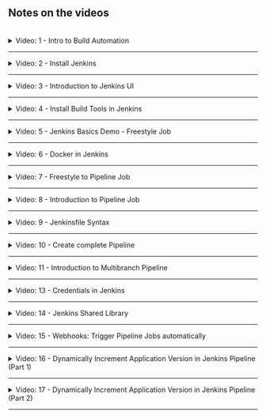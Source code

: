 ## Notes on the videos
<br />

<details>
<summary>Video: 1 - Intro to Build Automation</summary>
<br />

Every time you push code changes to the remote git repository, the following steps should be executed automatically:

- checkout the source code
- build the application
- run tests
- build artifacts (e.g. docker image)
- publish artifacts (e.g. to docker registry) -> CI
- deploy artifacts -> CD
- (send notifications)
- (...)

All of these tasks can be controlled/managed by a build automation tool like [Jenkins](https://www.jenkins.io/). There are other similar tools like [Travis](https://www.travis-ci.com/), [GitLab](https://about.gitlab.com/), [Bamboo](https://www.atlassian.com/de/software/bamboo), [TeamCity](https://www.jetbrains.com/teamcity), etc.

</details>

*****

<details>
<summary>Video: 2 - Install Jenkins</summary>
<br />

### Install Jenkins as a Docker container

See the [Jenkins Documentation](https://www.jenkins.io/doc/book/installing/docker/).

**Create a Droplet on DigitalOcean**

Login to your DigitalOcean account an create a new Droplet (4GB RAM). Jenkins needs at least 1GB RAM. Change the Droplet's name to something like 'jenkins-server' and attach a firewall rule-set to it opening port 22 for SSH from your machine's IP address and port 8080 (Type=Custom) for Jenkins from all IP addresses.

SSH into the Droplet (`ssh root@<droplet-ip>`) and install Docker (since we want to run Jenkins in a Docker container):
```sh
apt update
apt install docker.io
```

Start Jenkins in a Docker container:
```sh
docker run -p 8080:8080 -p 50000:50000 -d -v jenkins_home:/var/jenkins_home jenkins/jenkins:lts
# Jenkins master and worker nodes communicate over port 50000
```

Copy the initial administrator password:
```sh
# in the docker container
docker exec -it <container-id> bash
cat /var/jenkins_home/secrets/initialAdminPassword

# or directly on the host
docker volume inspect jenkins_home
# the path is displayed as "Mountpoint" -> /var/lib/docker/volumes/jenkins_home/_data
cat /var/lib/docker/volumes/jenkins_home/_data/secrets/initialAdminPassword
```

Open Jenkins in the browser under `http://<droplet-ip>:8080`, enter the initial administrator password and install the suggested plugins. After creating a first admin user, the initialization of Jenkins is done and the welcome screen is displayed.

</details>

*****

<details>
<summary>Video: 3 - Introduction to Jenkins UI</summary>
<br />

- **Administrators** see the "Manage Jenkins" section, from where they can set up Jenkins clusters, install plugins, create users, backup data etc.
- **Users** use the "New Item" section to create jobs, and pipelines to run the required workflows.

</details>

*****

<details>
<summary>Video: 4 - Install Build Tools in Jenkins</summary>
<br />

To execute maven builds or run npm tests, these tools have to be installed. There are two ways to install tools used by Jenkins:
- install a plugin for that tool (through the Jenkins UI)
- install the tool directly on the server on which Jenkins is running (or in the container if Jenkins is running inside a container)

### Configure Maven Plugin
For most of the usual build tools a related plugin is already installed. For Maven this is the case too. So we just have to configure the already installed plugin.

Go to the "Manage Jenkins" section and click on "Global Tool Configuration".
Click on the "Add Maven" buttton, enter a name (e.g. maven-3.6) and click on "Save". Now you have the maven command available in all Jenkins jobs.

### Install npm and Node in the Jenkins container
Enter the docker container as root user (because we need the privilege to install tools):
```sh
docker exec -u 0 -it <container-id> bash
```

Install curl:
```sh
apt update
apt install curl
```

Install node:
```sh
# get information about the current Linux distribution
cat /etc/issue 
# => e.g. 'Debian GNU/Linux 9 \n \l'

# lookup the matching URL to download a node install script and execute the following curl command
curl -sL https://deb.nodesource.com/setup_10.x -o nodesource_setup.sh

# execute the install script and install node and npm
bash nodesource_setup.sh
apt install nodejs
```

</details>

*****

<details>
<summary>Video: 5 - Jenkins Basics Demo - Freestyle Job</summary>
<br />

### Create simple freestyle job 
Click on "New Item" and enter a name for the new job (e.g. my-job). Select "Freestyle Project" and click "Ok".\
Under the "Build" section at the bottom, select "Execute shell" from the drop down list. You can execute any shell command you would also be able to execute directly on the shell of the server/container where Jenkins is installed. Enter the command `npm --version`.\
Add another build step from the drop down: "Invoke top-level Maven targets". Select the version (only maven-3.6 is available) and enter the "goal" `--version`. Click "Save" to save the freestyle job.

In the Jenkins main view (click "Jenkins" at the top left of the screen) you see the new job called "my-job". Click on it and click on "Build Now" in the menu on the left. When the build has finished, click on the build item (build number) on the bottom left and then on "Console Output" in menu on the left to see the output of the two commands (`npm --version` and `mvn --version`).

### Plugin configuration
In order for a tool to appear in the list of available build tools, it has to be installed as a plugin first. Go to the Jenkins main view, select "Manage Jenkins" > "Manage Plugins" > "Available" and search for 'nodejs', select it and click on "Install without restart".\
Go to "Dashboard" > "Manage Jenkins" > "Global Tool Configuration" where you will find the additional NodeJS build tool. To make it available in build jobs, you first have to configure it. Click on "Add NodeJS" and configure it similar to how you configured the maven plugin before.

### Configure Git Repository
Go to "Dashboard" > "my-job" > "Configure" > "Source Code Management" and select the "Git" radio button. Enter the repository URL and select the credentials. If you don't have configured the credentials yet, you can add them by clicking the "Add" drop down and selecting "Jenkins". This will open a dialog where you can add the credentials for the repository. Select the kind "Username with password", enter the credentials, enter an ID (e.g. gitlab-credentials) and click on "Add". Now the credentials are available in the drop down, so select them and finish by clicking on "Save" at the bottom.

If you run the build again and read the console output, you can see that Jenkins fetched the content of the repository before executing the build commands.

### Jenkins Directory Structure
- The job related files (like for example build log files) are stored in /var/jenkins_home/jobs/my-job.
- The sources checked out from the git repository are stored in /var/jenkins_home/workspace/my-job.

### Do something from Git Repo in Jenkins Job
If the checked out files contain a shell script `<script-file.sh>`, it can be executed during the build. Go to "Dashboard" > "my-job" > "Configure" > "Build" and add the command to execute the shell script ("Execute shell" > "Command": `./<script-file.sh>`). For Jenkins to have the permissions to execute the script, you have to provide them first (`chmod +x <script-file.sh>`).

### Run Tests and build Java Application
Create a new freestyle job (called 'java-maven-build'). Configure the git repository URL and add two maven plugin build steps executing the goals `test` and then `package`. After the build has run, you can find the jar file under /var/jenkins_home/workspace/java-maven-build/target.

</details>

*****

<details>
<summary>Video: 6 - Docker in Jenkins</summary>
<br />

### Make Docker available in Jenkins
To create Docker images during the builds, Jenkins needs to have access to the docker command. Instead of installing Docker inside the Jenkins container, we can mount the Docker runtime of the host system as a volume.

To do that, stop the running Jenkins container and start it again with the following command:
```sh
docker run -p 8080:8080 -p 50000:50000 -d \
  -v jenkins_home:/var/jenkins_home \
  -v /var/run/docker.sock:/var/run/docker.sock \
  -v $(which docker):/usr/bin/docker \
  jenkins/jenkins:lts
```

Now the docker command is available in the Jenkins container too. However, the user `jenkins` (under which Jenkins is running) has no read/write permissions on the file `/var/run/docker.sock`. So we have to enter the Jenkins container as root user and provide the missing permissions to the user `jenkins`:
```sh
# enter the docker container as root user
docker exec -u 0 -it <container-id> bash

  # provide missing permissions and exit
  chmod 666 /var/run/docker.sock
  exit

# check if jenkins user can execute docker commands
docker exec -it <container-id> bash
  docker pull hello-world
  exit
```

Now Jenkins can use the `docker` command in builds.

### Build Docker Image
Add a Dockerfile to your project sources (in the Git repository), which builds a Docker image from the final (maven, gradle, npm, etc.) build artifact.

In the Jenkins job add an "Execute shell" step to the build steps and enter the command `docker build -t java-maven-app:1.0 .`.

### Push image to DockerHub
Sign in to your account on [DockerHub](https://hub.docker.com/) and create a private repository (if you don't already have one).

For Jenkins to be able to push images to this repository, we need to configure the credentials. Go to "Dashboard" > "Manage Jenkins" > "Manage Credentials" > "Stores scoped to Jenkins" > "Jenkins" > "Global credentials" > "Add credentials" and enter your DockerHub username and password and an ID (e.g. docker-hub-repo).

Now go back to the Jenkins build configuration and jump to the "Build Environment" section, select "Use secret text(s) or file(s)", add a "Username and password (separated)" binding, define the names of the environment variables holding the username and password (e.g. DOCKER_HUB_USERNAME and DOCKER_HUB_PASSWORD) and select the correct credentials. Now scroll down to the "Build" section (Execute shell), adjust the tag name of the applications image (`docker build -t <your/private-repo-name:version> .`) and add commands to login and push the image to the private repository:
```sh
echo $DOCKER_HUB_PASSWORD | docker login -u $DOCKER_HUB_USERNAME --password-stdin
docker push <your/private-repo-name:version>
```

Save the build configuration and run the build. Then go to your private repository on [DockerHub](https://hub.docker.com/) and check if the new image got pushed.

### Push Docker Image to Nexus Repository
Because our Nexus repository is accessible via http (not https) we have to add the "insecure-registries" configuration to the host running the Jenkins container. SSH into the droplet running the Jenkins container and create a file `/etc/docker/daemon.json` with the following content:
```sh
{
  "insecure-registries": ["<nexus-droplet-ip>:8083"]
}
```

Now restart Docker executing `systemctl restart docker` and restart the Jenkins container (it was stopped when restarting Docker): `docker start <container-id>`. Finally we have to re-grant read/write permissions on the file /var/run/docker.sock (this change was lost when the container was stopped):
```sh
# enter the docker container as root user
docker exec -u 0 -it <container-id> bash

  # provide missing permissions and exit
  chomd 666 /var/run/docker.sock
  exit
```

To let Jenkins push images to the Nexus repository, we have to configure the credentials (as we did before for DockerHub). In the shell command we adjust the image name to `<nexus-ip:8083/image-name:version>` and add `<nexus-ip:8083>` at the end of the login command. We also have to bind the username and password environment variables with the correct credentials (and maybe rename them).

</details>

*****

<details>
<summary>Video: 7 - Freestyle to Pipeline Job</summary>
<br />

At the end of the build configuration page of a freestyle job you'll find a dropdown "Add post-build action" with the option "Build other project". Using this option you can chain together multiple freestyle jobs. This lets you divide the whole build workflow into smaller pieces.

However there is a better way to achieve this goal: Pipeline projects. They are more suitable for creating CI/CD pipelines and let you specify the whole build workflow in a script instead of using the Jenkins GUI to assemble various build plugins.

</details>

*****

<details>
<summary>Video: 8 - Introduction to Pipeline Job</summary>
<br />

Go to the Jenkins main view and click on "New Item", enter a name (e.g. my-pipeline), and select the "Pipeline" project.

In the build configuration page jump to the "Pipeline" section to connect the build to a Git repository. Pipeline jobs are defined and configured using a Groovy script. You can write the script directly on the configuration page choosing "Pipeline script" from the "Definition" dropdown. However it is recommended to have the script in your application project and let Jenkins execute it after it has been checked out from the SCM (source code managment). This is the second option "Pipeline script from SCM" in the "Definition" dropdown.\
Select "Git" from the "SCM" dropdown, enter the repository URL, select the credentials and enter the branch you want to check out. In the "Script path" form field leave the pre-set value "Jenkinsfile" unchanged. This will let Jenkins search for a file called "Jenkinsfile" in the root folder of the project and execute it.

### Jenkinsfile
Jenkinsfiles can be written in scripted style or in declarative style.

Scripted style:
```groovy
node {
  // any Groovy script
}
```

Declarative style (predefined structure):
```groovy
pipeline {
  agent any // agent defines where this script should be executed (relevant on Jenkins clusters)
  stages {
    stage("build") {
      steps {
        echo 'building the application...'
      }
    }
    stage("test") {
      steps {
        echo 'testing the application...'
      }
    }
    stage("deploy") {
      steps {
        echo 'deploying the application...'
      }
    }
  }
}
```

After running the build process the status of the different stages are displayed in the UI.

</details>

*****

<details>
<summary>Video: 9 - Jenkinsfile Syntax</summary>
<br />

### Attributes in Jenkinsfile
**Post actions**
```groovy
pipeline {
  agent ...
  stages {
    ...
  }
  post { // execute some logic after all stages have completed
    always {
      // e.g. send an email
    }
    success {
      ...
    }
    failure {
      ...
    }
  }
}
```

**Define conditionals for each stage**
```groovy
stages {
  stage("test") {
    when {
      expression {
        env.BRANCH_NAME == 'dev' || env.BRANCH_NAME == 'master'
      }
    }
    steps {
      ...
    }
  }
}
```

**Environment variables**\
What variables are available from Jenkins?\
Open the URL `http(s)://<jenkins-host-ip>:8080/env-vars.html` in your browser.

You can define your own variables available for all stages in the environment block:
```groovy
environment {
  NEW_VERSION = calculateVersion()
}
stages {
  stage("build") {
    steps {
      echo 'building the application...'
      echo "building version ${NEW_VERSION}"
    }
  }
}
```

**Using credentials**\
Precondition: The credentials plugin and the credentials binding plugin must be intalled.
```groovy
environment {
  SERVER_CREDENTIALS = credentials('<credentials-id>')
}
stages {
  stage("build") {
    steps {
      sh "... ${SERVER_CREDENTIALS} ..."
    }
  }
  stage("deploy") {
    steps {
      echo 'deploying the application...'
      withCredentials([
        usernamePassword(credentials: '<credentials-id>', usernameVariable: 'USER', passwordVariable: 'PWD')
      ]) {
        sh "... ${USER} ... ${PWD}..."
      }
    } 
  }
}
```

**Access build tools (maven, gradle, jdk)**
```groovy
tools {
  maven 'maven-3.6'
  gradle ...
  jdk ...
}
stages {
  stage("build") {
    steps {
      sh "mvn clean package"
    }
  }
}
```

**Parameterize your build**
```groovy
parameters {
  string(name: 'VERSION', defaultValue: '1', description: '...')
  choice(name: 'VERSION', choices: ['1.1', '1.2', '1,3'], description: '...')
  boolenParam(name: 'executeTests', defaultValue: true, description: '...') 
}
stages {
  stage("test") {
    when {
      expression {
        params.executeTests
      }
    }
    steps {
      ...
    }
  }
}
```

If parameters are defined in the Jenkinsfile, the menu item "Build" will change to "Build with Parameters" and provide a possibility to set these parameters before executing the build.

### Using external Groovy scripts
Externalize build logic in separate Groovy scripts. At the end of the script you have to add the command `return this`, otherwise the script cannot be imported into the Jenkinsfile:
```groovy
def build() {
  echo 'building the application...'
}
def test() {
  echo 'testing the application...'
}
return this
```

In the Jenkinsfile you can import and use the script like this:
```groovy
def gv

pipeline {
  agent ...
  stages {
    stage("init") {
      script {
        gv = load "script.groovy"
      }
    }
    stage("build") {
      steps {
        script {
          gv.build()
        }
      }
    }
    stage("test") {
      steps {
        script {
          gv.test()
        }
      }
    }
  }
}
```

Note: When you open a build, that has already been executed, there is a "Replay" menu item on the left. This lets you edit the Jenkinsfile *and all imported external Groovy scripts* before re-executing the build. This comes in very handy when you want to try out changes on the Jenkinsfile/Groovy scripts without having to push them into the Git repository.

### User Input
```groovy
stage("deploy") {
  input {
    message "Select the environment to deploy to.
    parameters {
      choice(name: 'ENV', choices: ['dev', 'stage', 'prod'], description: '...')
    }
  }
  steps {
    script {
      echo "Deploying to ${ENV}" // without the params-prefix here
    }
  }
}
```

When the build is executed and reaches the deploy stage, it is paused and waits for user input. To provide the input, hover over the paused stage's area in the stages view and enter the required values.

</details>

*****

<details>
<summary>Video: 10 - Create complete Pipeline</summary>
<br />

Lets create a pipeline doing the same steps as the freestyle job in videos 5 and 6.

```groovy
pipeline {
  agent any
  tools {
    maven 'maven-3.6'
  }
  stages {
    stage("build jar") {
      steps {
        script {
          echo 'building the application...'
          sh 'mvn package'
        }
      }
    }
    stage("build image") {
      steps {
        script {
          echo 'building the docker image...'
          withCredentials([
            usernamePassword(credentials: '<credentials-id>', usernameVariable: 'USERNAME', passwordVariable: 'PWD')
          ]) {
            sh 'docker build -t <your/private-repo-name:version> .'
            sh "echo $PWD | docker login -u $USERNAME --password-stdin"
            sh 'docker push <your/private-repo-name:version>'
          }
        }
      }
    }
    stage("deploy") {
      steps {
        script {
          echo 'deploying the application...'
        }
      }
    }
  }
}
```

</details>

*****

<details>
<summary>Video: 11 - Introduction to Multibranch Pipeline</summary>
<br />

Most of the time development is done on multiple branches in parallel: the main development is done on the master branch, while there may be branches for bug-fixes or features. While you want to execute tests on all these branches, only one branch is going to be deployed.

So we need pipelines for all the branches, but different behaviour based on the branch that is being built.

We also want a new pipeline to be created automatically as soon as a new branch is pushed to the version control system.

That's exactly what the "Multibranch Pipeline" project type is for. Create one clicking on "New Item" > "Multibranch Pipeline". In the "Branch Sources" section you can enter the Git repository URL, the credentials, and add a behaviour for branch discovery (e.g. "filter by name (with regular expression)").

After saving the new project, Jenkins scans all the branches in the specified repository for a Jenkinsfile. If a Jeninsfile is found, a build pipeline is created based on the content of the Jenkinsfile. To suppress building a branch either adjust the regular expression used to select the branches or remove/rename the Jenkinsfile from the branch.

### Branch-based logic for Multibranch Pipeline
You don't have to write different Jenkinsfiles for each branch. All branches may have the same Jenkinsfile, and if you need to perform different build logic based on the branch that is currently built, it is possible to do so in the Jenkinsfile:

```groovy
pipeline {
  agent any
  stages {
    stage("build") {
      steps {
        script {
          echo 'building the application...'
        }
      }
    }
    stage("deploy") {
      when {
        expression {
          // BRANCH_NAME is an env variable which is set by Jenkins in multibranch pipelines
          BRANCH_NAME == 'master'
        }
      }
      steps {
        script {
          echo 'deploying the application...'
        }
      }
    }
  }
}
```

</details>

*****

<details>
<summary>Video: 13 - Credentials in Jenkins</summary>
<br />

Credentials are associated to three different scopes:
- System: They are created from wherever they are needed ("Add"-button) or in "Manage Jenkins" > "Manage Credentials" > "Stores scoped to Jenkins" > "Jenkins (Store) / global (Domains)" > "Add Credentials" > "Scope: System". System credentials are only available on Jenkins server, but not from any jobs/projects. They are defined by Jenkins administratores.
- Global: They are created in the same way as system credentials, except for the last step where the "Scope: Global" is chosen. Global credentials are visible in all the jobs/projects. They are defined by Jenkins users creating jobs/projects.
- Multibranch Pipeline: They are created from within a multibranch pipeline project, where you have a "Credentials" item in the menu on the left. It opens a credentials overview similar to the one where you manage the system credentials or global credentials, but with an additional section "Stores scoped to my-multibranch-pipeline". Clicking on the domain-link (global) in this section and then "Add Credentials" opens the same form to enter the credentials, just without the option to choose a scope, as the scope is the multibranch-pipeline folder. Credentials defined here are only visible from within pipelines of this project. Other projects cannot access them in their build steps.

</details>

*****

<details>
<summary>Video: 14 - Jenkins Shared Library</summary>
<br />

Shared libraries are used to store build logic  that can be reused in different build pipelines of different projects. They are an extension to the pipeline, are written in Groovy as the Jenkinsfile, use their own (Git) repository, and are referenced from within the Jenkinsfiles of the different projects.

Create a new Groovy project (in your IDE) with its own repository. The structure of Shared Libraries projects is the following:
- `vars` folder: Groovy functions that are called from the Jenkinsfile; each function has to be in its own individual Groovy file
- `src` folder: helper code
- `resources` folder: external libraries, non Groovy files

Add a `vars` folder to the project and within this folder a file called `buildJar.groovy`. The name of the file (without extension) is the same as the name of the function to be called from within the Jenkinsfile. Write the following file content:
```groovy
#!/usr/bin/env groovy
def call() {
  echo "building the application..."
  sh 'mvn package'
}
```

Add a second file called `buildAndPublishImage.groovy` to the `vars` folder with the following content:
```groovy
#!/usr/bin/env groovy
def call() {
  echo 'building the docker image...'
  withCredentials([
    usernamePassword(credentials: '<credentials-id>', usernameVariable: 'USERNAME', passwordVariable: 'PWD')
  ]) {
    sh 'docker build -t <your/private-repo-name:version> .'
    sh "echo $PWD | docker login -u $USERNAME --password-stdin"
    sh 'docker push <your/private-repo-name:version>'
  }
}
```

Create a Git repository (e.g. on GitHub or GitLab) and push the shared libraries project to it.

### Make the Shared Library globally available in Jenkins
Go to "Dashboard" > "Manage Jenkins" > "Configure System" > "Global Pipeline Libraries" and add a new configuration. Enter a name (e.g. `jenkins-shared-library`) and a default version (branch, commit hash or tag). Under "Retrieval method" select "Modern SCM". Under "Source Code Management" select "Git", enter the repository URL and select the cedentials. Press the "Save" button.

### Use Shared Library in Jenkinsfile
Add `@Library('jenkins-shared-library')_` at the beginning of your Jenkinsfile (before `pipeline {`). If you have other definitions before the pipeline (e.g. definition of a local Groovy script `def gv`) you can omit the trailing underscore. If you want to override the default version of the library, you can add the required version like this: `@Library('jenkins-shared-library@2.0')_`

Now you can call the shared library function directly by name, e.g.
```groovy
stage("build jar") {
  steps {
    script {
      buildJar()
    }
  }
}
stage("build image") {
  steps {
    script {
      buildAndPublishImage()
    }
  }
}
```

### Using Parameters in Shared Library
Let's say we want to pass in the `<your/private-repo-name:version>` string as a paramater to the shared library function `buildAndPublishImage`. To do this, replace the content of the file called `buildAndPublishImage.groovy` with the following:
```groovy
#!/usr/bin/env groovy
def call(String imageName) {
  echo 'building the docker image...'
  withCredentials([
    usernamePassword(credentialsId: '<credentials-id>', usernameVariable: 'USERNAME', passwordVariable: 'PWD')
  ]) {
    sh "docker build -t $imageName ."
    sh "echo $PWD | docker login -u $USERNAME --password-stdin"
    sh "docker push $imageName"
  }
}
```
Now the image name can be passed in as a parameter when calling it from within the Jenkinsfile: `buildAndPublishImage '<your/private-repo-name:version>'`

Note: All **environment variables**, that are available in a Jenkinsfile are also available in a shared library function.

### Extract Logic into Groovy Classes
In order to avoid duplicate code in the various shared library functions inside the `vars` folder, we can extract logic into Groovy classes inside the `src` folder.

Example class holding the logic of the `buildAndPublishImage` function:
```groovy
#!/usr/bin/env groovy
package com.example

class Docker implements Serializable {
  
  def script

  Docker(script) {
    this.script = script
  }

  def buildAndPublishImage(String imageName) {
    script.echo 'building the docker image...'
    script.withCredentials([
      script.usernamePassword(credentialsId: '<credentials-id>', usernameVariable: 'USERNAME', passwordVariable: 'PWD')
    ]) {
      script.sh "docker build -t $imageName ."
      script.sh "echo $script.PWD | docker login -u $script.USERNAME --password-stdin"
      script.sh "docker push $imageName"
    }
  }
}
```

Let the classes implement `Serializable` to support saving the state if a pipeline is paused and resumed. Note that the Jenkinsfile DSL is not available in Groovy classes. That's why we have to pass in a `script` parameter to the constructor. Via this parameter the DSL functions are accessible. The same is true for environment variables.

Now the content of the `buildAndPublishImage.groovy` file can be replaced with the following:
```groovy
#!/usr/bin/env groovy
import com.example.Docker

def call(String imageName) {
  return new Docker(this).buildAndPublishImage(imageName)
}
```

### Make the Shared Library available only in Project Scope
You can also directly import shared libraries into your Jenkinsfiles without making them globally available. Instead of adding `@Library('jenkins-shared-library')_` at the beginning of your Jenkinsfile, do the following:
```groovy
#!/usr/bin/env groovy

library identifier: 'jenkins-shared-library@1.0', retriever: modernSCM(
  [
    $class: 'GitSCMSource',
    remote: '<repository URL>',
    credentialsId: '<credentials-id>'
  ]
)

pipeline {
  ...
}
```

</details>

*****

<details>
<summary>Video: 15 - Webhooks: Trigger Pipeline Jobs automatically</summary>
<br />

Usually you want the build pipelines to be triggered automatically whenever changes are pushed to the Git repository. To reach that goal the Git repository (GitLab, GitHub, etc.) has to be configured accordingly.

Automatic triggering of the build pipeline may also be configured to happen on a scheduler basis (e.g. once an hour). This may make sense for builds including long running tests.

Manually starting the build may make sense for a build that deploys the build artifact to a production server.

### Automatically Trigger the Build whenever Changes Happen in the Git Repository
Go to "Dashboard" > "Manage Jenkins" > "Manage Plugins" > "Available plugins" and search for "gitlab". Select the "GitLab (Build Triggers)" plugin and press the "Install without restart" button.

Now that the plugin is installed, go to "Dashboard" > "Manage Jenkins" > "Configure System" where you will find a "GitLab" section. Make sure "Enable authentication for '/project' endpoint" is checked, enter a connection name (e.g. gitlab-conn) and the GitLab host URL ('https://gitlab.com'). To add an API token for GitLab access, click on "Add" > "Jenkins". Select the kind "GitLab API token". To get the access token go to your GitLab account, open your profile and select "Access Token" on the left. Enter a name of the personal access token (e.g. jenkins), an expiration date, and select the "api" scope, before pressing the "Create personal API token" button. Copy the generated access token and paste it into the Jenkins form field "Api token". Enter an ID (e.g. GitLab API token) and press the "Add" button. Now you can select the token from the credentials dropdown and press the "Save" button.

When you open the configuration of a build pipeline, you'll find a GitLab connection configured as well as automatically enabled GitLab build triggers.

The second part is to configure GitLab so that it triggers Jenkins whenever code changes are pushed to the repository. So go back to your GitLab project and click on "Settings" > "Integrations" > "Jenkins CI". Enable the integration, select "Push" for the trigger, enter the Jenkins URL (port incl.), the Jenkins pipeline name as project name, and username / password of your Jenkins account. Press the "Save changes" button.

#### Additional Configurations for Multibranch Pipelines
To enable automatic triggering of builds for multibranch pipeline projects, some additional steps are required. Go to "Dashboard" > "Manage Jenkins" > "Manage Plugins" > "Available plugins" and search for "multibranch scan". Select the "Multibranch Scan Webhook Trigger" plugin and press the "Install without restart" button.

Now open the configuration of your multibranch pipeline project and scroll down to the "Scan Multibranch Pipeline Triggers" section. There you'll find an additional checkbox "Scan by webhook", that was added by the plugin. Select it and enter a trigger token. This can be any name (e.g. gitlabtoken). Click on the question mark on the right border belonging to the trigger token and copy the webhook URL description (starting with JENKINS_URL). Save the configuration.

Next go back to your GitLab account and open "Settings" > "Webhooks". Paste the copied URL to the URL field and replace `JENKINS_URL` and `[Trigger token]` with the correct values. Select the "Push events" trigger and press the "Add webhook" button.

</details>

*****

<details>
<summary>Video: 16 - Dynamically Increment Application Version in Jenkins Pipeline (Part 1)</summary>
<br />

### How to increment the version locally using Maven
```sh
# parse the version string of the current maven project and set properties containing
# the component parts of the version. This mojo sets the following properties:
# parsedVersion.majorVersion
# parsedVersion.minorVersion
# parsedVersion.incrementalVersion
# parsedVersion.qualifier
# parsedVersion.buildNumber
# parsedVersion.nextMajorVersion
# parsedVersion.nextMinorVersion
# parsedVersion.nextIncrementalVersion
# parsedVersion.nextBuildNumber
mvn build-helper:parse-version

# set the version of the current maven project to the given value
mvn versions:set -DnewVersion=1.0.1-SNAPSHOT

# combining these two goals we can automatically increment any part of the version
mvn build-helper:parse-version versions:set \
  -DnewVersion=\${parsedVersion.majorVersion}.\${parsedVersion.minorVersion}.\${parsedVersion.nextIncrementalVersion}

# the last command will increment the bugfix version in the pom.xml;
# it will also store the last version in a pom.xml.versionsBackup file;
# revert the changes with
mvn versions:revert
# commit the changes with 
mvn versions:commit
# both commands will remove the pom.xml.versionsBackup file;
# after that, revert is no longer possible
```

### How to increment the version on Jenkins using Maven
In the Jenkinsfile add a stage before the build stage, that increments the version:
```groovy
stages {
  stage("Increment Version") {
    steps {
      script {
        echo 'incrementing the bugfix version of the application...'
        sh 'mvn build-helper:parse-version versions:set \
              -DnewVersion=\\\${parsedVersion.majorVersion}.\\\${parsedVersion.minorVersion}.\\\${parsedVersion.nextIncrementalVersion} \
              versions:commit'
      }
    }
  }
  stage("Build Application JAR") {
    ...
  }
  stage("Build and Publish Docker Image") {
    ...
  }
}
```

We also want to use the new version for tagging the Docker image created later in the pipeline. To do this, we add the following commands to the script in the "Increment Version" stage (after the `sh` command):
```groovy
def matcher = readFile('pom.xml') =~ '<version>(.*)</version>'
def version = matcher[0][1] // first match, second group (group 1 is the whole expression)
env.IMAGE_VERSION = "$version-$BUILD_NUMBER" // BUILD_NUMBER is an env varibale provided by Jenkins
```

In the "Build and Publish Docker Image" stage we replace the hardcoded image version with `${IMAGE_VERSION}`.

In the Dockerfile we have to replace the hardcoded JAR version 
```sh
COPY ./target/java-maven-app-1.0.0.jar /opt/bootcamp-java-maven-app

CMD ["java", "-jar", "/opt/bootcamp-java-maven-app/java-maven-app-1.0.0.jar"]
```

with the following:
```sh
COPY ./target/java-maven-app-*.jar /opt/bootcamp-java-maven-app

CMD java -jar /opt/bootcamp-java-maven-app/java-maven-app-*.jar
```

The second command will only work if there is just one jar file. To enforce this we have to replace the command `mvn package` in the "Build Application JAR" stage with `mvn clean package`.

Now we are ready to commit all the changes and trigger the build.

</details>

*****

<details>
<summary>Video: 17 - Dynamically Increment Application Version in Jenkins Pipeline (Part 2)</summary>
<br />

After Jenkins incremented the bugfix version in the pom.xml, it has to commit this change to the Git repository, otherwise it would start from the same original version and increment it in every build to the same next version.

Add a new stage "Commit Version Update" to the Jenkinsfile:
```groovy
stage('Commit Version Update') {
  steps {
    script {
      withCredentials([usernamePassword(credentialsId: 'GitHub', usernameVariable: 'USERNAME', passwordVariable: 'PASSWORD')]) {
        sh "git remote set-url origin https://${USERNAME}:${PASSWORD}@github.com/fsiegrist/devops-bootcamp-java-maven-app.git"
        sh 'git add .'
        sh 'git commit -m "ci: version bump'
        sh 'git push origin HEAD:main'
      }
    }
  }
}
```
We have to use `git push origin HEAD:main` (`<src>:<dest>`) instead of `git push origin main` or just `git push` because Jenkins does not check out a branch but a commit.

To prevent Git from complaining (when doing a commit) that there is no author's email configured, we have to ssh into the Jenkins server and execute the following commands:
```sh
git config --global user.email "jenkins@example.com"
git config --global user.name "jenkins"
```

If we configured Jenkins to autmoatically trigger a new build on any push to the Git repository, we would end up in an endless build-push-build-push loop. In order to prevent this we have to detect that a commit was made by Jenkins and ignore the trigger in this case.\
To do this, we install a plugin in Jenkins called "GitHub Commit Skip SCM Behaviour" for GitHub or "Ignore Committer Strategy" for GitLab. The **GitHub** plugin lets you configure additional behaviours in the Git configuration: choose "Polling ignores commits from certain users") and enter the username of the committer to be ignored for triggering a build (`jenkins` in our case). The plugin for **GitLab** lets you configure an email address of a committer that will be ignored for triggering a build (`jenkins@example.com` in our case). 

</details>

*****

